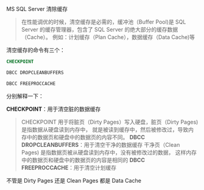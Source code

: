 MS SQL Server 清除缓存

> 在性能调优的时候，清空缓存是必需的，缓冲池（Buffer Pool)是 SQL Server 的缓存管理器，包含了 SQL Server 的绝大部分的缓存数据（Cache）。
> 例如：计划缓存（Plan Cache），数据缓存（Data Cache)等


清空缓存的命令有三个：

```sql
CHECKPOINT

DBCC DROPCLEANBUFFERS

DBCC FREEPROCCACHE
```


分别解释一下：

**CHECKPOINT**：用于清空脏的数据缓存
> CHECKPOINT 用于将脏页（Dirty Pages）写入硬盘，脏页（Dirty Pages) 是指数据从硬盘读到内存中，
> 就是被读到缓存中，然后被修改过，导致内存中的数据页和硬盘中的数据页的内容不同。
**DBCC DROPCLEANBUFFERS**：用于清空干净的数据缓存
> 干净页（Clean Pages) 是指数据页被从硬盘读到内存中，没有被修改过的数据，
> 这样内存中的数据页和硬盘中的数据页的内容是相同的
**DBCC FREEPROCCACHE**：用于清空计划缓存


不管是 Dirty Pages 还是 Clean Pages 都是 Data Cache
